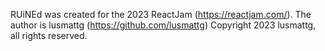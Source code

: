 RUiNEd was created for the 2023 ReactJam (https://reactjam.com/).
The author is lusmattg (https://github.com/lusmattg)
Copyright 2023 lusmattg, all rights reserved.